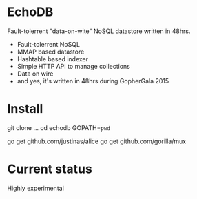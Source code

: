 EchoDB
===================
Fault-tolerrent "data-on-wite" NoSQL datastore written in 48hrs.

* Fault-tolerrent NoSQL
* MMAP based datastore
* Hashtable based indexer
* Simple HTTP API to manage collections
* Data on wire
* and yes, it's written in 48hrs during GopherGala 2015

Install
===================
git clone ...
cd echodb
GOPATH=`pwd`


go get github.com/justinas/alice
go get github.com/gorilla/mux


Current status
==================
Highly experimental

